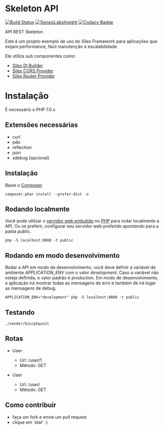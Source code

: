 Skeleton API
=============
[![Build Status](https://travis-ci.org/mrprompt/silex-api-skel.svg)](https://travis-ci.org/mrprompt/silex-api-skel)
[![SensioLabsInsight](https://insight.sensiolabs.com/projects/b337e834-dd26-46fd-ad35-82e2afbc5f7d/mini.png)](https://insight.sensiolabs.com/projects/b337e834-dd26-46fd-ad35-82e2afbc5f7d)
[![Codacy Badge](https://api.codacy.com/project/badge/grade/3bfa93fd578d476ca60ece30655df9a8)](https://www.codacy.com/app/mrprompt/silex-api-skel)

API REST Skeleton

Este é um projeto exemplo de uso do Silex Framework para aplicações que exijam performance, fácil manutenção e escalabilidade. 

Ele utiliza sub componentes como:

- [Silex DI Builder](https://github.com/mrprompt/silex-di-builder)
- [Silex CORS Provider](https://github.com/mrprompt/silex-cors-provider)
- [Silex Router Provider](https://github.com/mrprompt/silex-router-provider)

Instalação
==========
É necessário o PHP 7.0.x

## Extensões necessárias
- curl
- pdo
- reflection
- json
- xdebug (opcional)

## Instalação
Baixe o [Composer](https://getcomposer.org/)

```
composer.phar install --prefer-dist -o
```

## Rodando localmente
Você pode utilizar o [servidor web embutido](http://php.net/manual/pt_BR/features.commandline.webserver.php) no [PHP](http://www.php.net)
para rodar localmente a API. Ou se preferir, configurar seu servidor web preferido apontando para a pasta *public*.
```
php -S localhost:8080 -t public
```

## Rodando em modo desenvolvimento
Rodar a API em modo de desenvolvimento, você deve definir a variável de ambiente *APPLICATION_ENV* com o valor *development*.
Caso a variável não esteja definida, o valor padrão é *production*.
Em modo de desenvolvimento, a aplicação irá mostrar todas as mensagens de erro e também de irá logar as mensagens de 
debug.
```
APPLICATION_ENV="development" php -S localhost:8080 -t public
```

## Testando
```
./vendor/bin/phpunit
```

## Rotas
- User
  - Url: /user/1
  - Método: GET

- User
  - Url: /user/
  - Método: GET

## Como contribuir

- faça um fork e envie um pull request
- clique em 'star' :)
